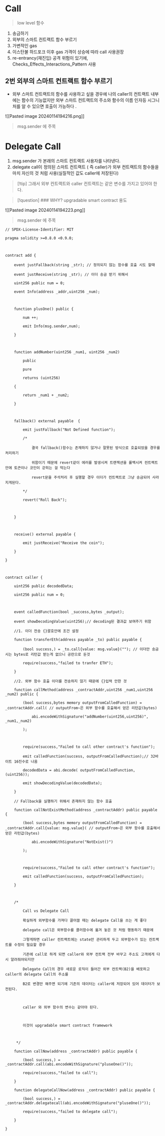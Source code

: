 # Call 
> low level 함수 

1. 송금하기 
2. 외부의 스마트 컨트랙트 함수 부르기
3. 가변적인 gas 
4. 이스탄불 하드포크 이후 gas 가격이 상승에 따라 call 사용권장
5.  re-entrancy(재진입) 공격 위험이 있기에, Checks_Effects_Interactions_Pattern 사용 

## 2번 외부의 스마트 컨트랙트 함수 부르기 
- 외부 스마트 컨트랙트의 함수를 사용하고 싶을 경우에 나의 caller의 컨트랙트 내부에는 함수의 기능없지만 외부 스마트 컨트랙트의 주소와 함수의 이름 인자등 시그니처를 알 수 있으면 호출이 가능하다 .

![[Pasted image 20240114194216.png]]

> msg.sender 에 주목
> 
# Delegate Call 
1. msg.sender 가 본래의 스마트 컨트랙트 사용자를 나타낸다.
2. delegate call이 정의된 스마트 컨트랙트 ( 즉 caller)가 외부 컨트랙트의 함수들을 마치 자신의 것 처럼 사용(실질적인 값도 caller에 저장된다)

>[!tip]  그래서 외부 컨트랙트와 caller 컨트랙트는 같은 변수를 가지고 있어야 한다.


> [!question] ### WHY? 
> upgradable smart contract 용도 



![[Pasted image 20240114194223.png]]

> msg.sender 에 주목 

```solidity
// SPDX-License-Identifier: MIT

pragma solidity >=0.8.0 <0.9.0;

  

contract add {

    event justFallback(string _str); // 정의되지 않는 함수를 호출 시도 할때

    event justReceive(string _str); // 이더 송금 받기 위해서

    uint256 public num = 0;

    event Info(address _addr,uint256 _num);

  

    function plusOne() public {

        num ++;

        emit Info(msg.sender,num);

    }

  

    function addNumber(uint256 _num1, uint256 _num2)

        public

        pure

        returns (uint256)

    {

        return _num1 + _num2;

    }

  

    fallback() external payable  {

        emit justFallback("Not Defined function");

        /*

            결국 fallback()함수는 존재하지 않거나 잘못된 방식으로 호출되었을 경우를 처리하기

            위함이기 때문에 revert같이 에러를 발생시켜 트랜잭션을 롤백시켜 컨트랙트안에 토큰이나 코인이 갇히는 걸 막는다

            revert문을 주석처리 후 실행할 경우 이더가 컨트랙트로 그냥 송금되어 사라지게된다.

        */

        revert("Roll Back");

  

    }

  

    receive() external payable {

        emit justReceive("Receive the coin");

    }

}

  

contract caller {

    uint256 public decodedData;

    uint256 public num = 0;

  

    event calledFunction(bool _success,bytes _output);

    event showDecodingValue(uint256);// decoding된 결과값 보여주기 위함

    //1. 이더 전송 {}괄호안에 조건 설정

    function transferEth(address payable _to) public payable {

        (bool success,) = _to.call{value: msg.value}(""); // 이더만 송금시는 bytes로 리턴값 받는게 없으니 공란으로 둔것

        require(success,"failed to tranfer ETH");

    }

    //2. 외부 함수 호출 이더를 전송하지 않기 때문에 {}입력 안한 것

    function callMethod(address _contractAddr,uint256 _num1,uint256 _num2) public {

        (bool success,bytes memory outputFromCalledFunction) = _contractAddr.call( // outputFrom~은 외부 함수를 호출해서 얻은 리턴값(bytes)

            abi.encodeWithSignature("addNumber(uint256,uint256)", _num1,_num2)

        );

  

        require(success,"Failed to call other contract's function");

        emit calledFunction(success, outputFromCalledFunction);// 32바이트 16진수로 나옴

        decodedData = abi.decode( outputFromCalledFunction, (uint256));

        emit showDecodingValue(decodedData);

    }

    // Fallback을 실행하기 위해서 존재하지 않는 함수 호출

    function callNotExistMethod(address _contractAddr) public payable {

        (bool success,bytes memory outputFromCalledFunction) = _contractAddr.call{value: msg.value}( // outputFrom~은 외부 함수를 호출해서 얻은 리턴값(bytes)

            abi.encodeWithSignature("NotExist()")

        );

  

        require(success,"Failed to call other contract's function");

        emit calledFunction(success, outputFromCalledFunction);

    }

  

    /*

        Call vs Delegate Call

        확실하게 외부함수를 가져다 끌어쓸 때는 delegate Call을 쓰는 게 좋다

        delegate call은 외부함수를 콜러함수에 옮겨 놓은 것 처럼 행동하기 때문에

        그렇게하면 caller 컨트랙트에는 state만 관리하게 두고 외부함수가 있는 컨트랙트를 수정이 필요할 경우

        기존에 call로 하게 되면 caller와 외부 컨트랙 전부 바꾸고 주소도 고객에게 다시 알려줘야되지만

        Delegate Call의 경우 새로운 로직이 들어간 외부 컨트랙(B2)을 배포하고 caller의 delegate Call의 주소를

        B2로 변경만 해주면 되기에 기존의 데이터는 caller에 저장되어 있어 데이터가 보전된다.

  

        caller 와 외부 함수의 변수는 같아야 된다.

  

        이것이 upgradable smart contract framework

  

     */

    function callNow(address _contractAddr) public payable {

        (bool success,) = _contractAddr.call(abi.encodeWithSignature("pluseOne()"));

        require(success,"failed to call");

    }

    function delegateCallNow(address _contractAddr) public payable {

        (bool success,) = _contractAddr.delegatecall(abi.encodeWithSignature("pluseOne()"));

        require(success,"failed to delegate call");

    }

}
```
